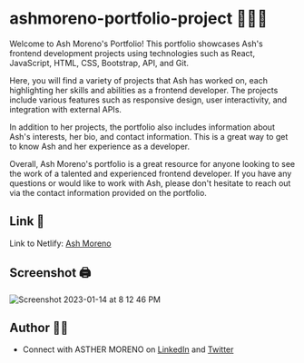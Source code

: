 # ashmoreno-portfolio-project 👩🏼‍💻

Welcome to Ash Moreno's Portfolio! This portfolio showcases Ash's frontend development projects using technologies such as React, JavaScript, HTML, CSS, Bootstrap, API, and Git.

Here, you will find a variety of projects that Ash has worked on, each highlighting her skills and abilities as a frontend developer. The projects include various features such as responsive design, user interactivity, and integration with external APIs.

In addition to her projects, the portfolio also includes information about Ash's interests, her bio, and contact information. This is a great way to get to know Ash and her experience as a developer.

Overall, Ash Moreno's portfolio is a great resource for anyone looking to see the work of a talented and experienced frontend developer. If you have any questions or would like to work with Ash, please don't hesitate to reach out via the contact information provided on the portfolio.

## Link 🔗

Link to Netlify: [Ash Moreno](https://www.ashmoreno.dev)

## Screenshot 🖨️

![Screenshot 2023-01-14 at 8 12 46 PM](https://user-images.githubusercontent.com/89284873/212518995-cae07f51-875e-4ccf-8350-31ce382c561b.png)

## Author 👸🏼

- Connect with ASTHER MORENO on [LinkedIn](https://www.linkedin.com/in/asthermoreno10/) and [Twitter](https://twitter.com/sexy_gravy)
